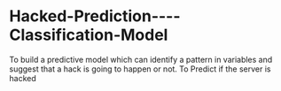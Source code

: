 # Hacked-Prediction----Classification-Model
To build a predictive model which can identify a pattern in variables and suggest that a hack is going to happen or not. To Predict if the server is hacked
